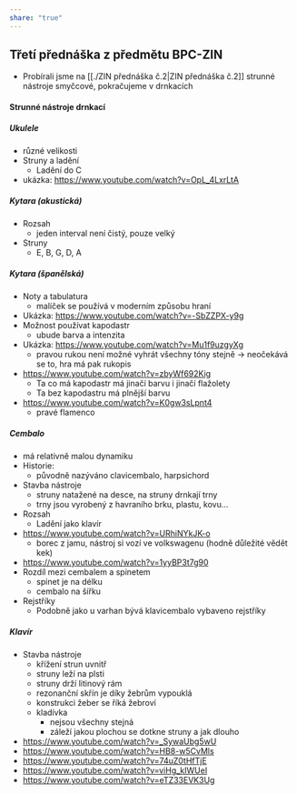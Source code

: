 ```yaml
---
share: "true"
---
```

## Třetí přednáška z předmětu BPC-ZIN
- Probírali jsme na [[./ZIN přednáška č.2|ZIN přednáška č.2]] strunné nástroje smyčcové, pokračujeme v drnkacích
#### Strunné nástroje drnkací
##### Ukulele
- různé velikosti
- Struny a ladění
	- Ladění do C
- ukázka: https://www.youtube.com/watch?v=OpL_4LxrLtA
##### Kytara (akustická)
- Rozsah
	- jeden interval není čistý, pouze velký
- Struny
	- E, B, G, D, A
##### Kytara (španělská)
- Noty a tabulatura
	- malíček se používá v moderním způsobu hraní
- Ukázka: https://www.youtube.com/watch?v=-SbZZPX-y9g
- Možnost používat kapodastr
	- ubude barva a intenzita
- Ukázka: https://www.youtube.com/watch?v=Mu1f9uzgyXg
	- pravou rukou není možné vyhrát všechny tóny stejně -> neočekává se to, hra má pak rukopis
- https://www.youtube.com/watch?v=zbyWf692Kig
	- Ta co má kapodastr má jinačí barvu i jinačí flažolety
	- Ta bez kapodastru má plnější barvu
- https://www.youtube.com/watch?v=K0gw3sLpnt4
	- pravé flamenco
##### Cembalo
- má relativně malou dynamiku
- Historie:
	- původně nazýváno clavicembalo, harpsichord
- Stavba nástroje
	- struny natažené na desce, na struny drnkají trny
	- trny jsou vyrobený z havraního brku, plastu, kovu...
- Rozsah
	- Ladění jako klavír
- https://www.youtube.com/watch?v=URhiNYkJK-o
	- borec z jamu, nástroj si vozí ve volkswagenu (hodně důležité vědět kek)
- https://www.youtube.com/watch?v=1yyBP3t7g90
- Rozdíl mezi cembalem a spinetem
	- spinet je na délku
	- cembalo na šířku
- Rejstříky
	- Podobně jako u varhan bývá klavicembalo vybaveno rejstříky
##### Klavír
- Stavba nástroje
	- křížení strun uvnitř
	- struny leží na plsti
	- struny drží litinový rám
	- rezonanční skřín je díky žebrům vypouklá
	- konstrukci žeber se říká žebroví
	- kladívka
		- nejsou všechny stejná
		- záleží jakou plochou se dotkne struny a jak dlouho
- https://www.youtube.com/watch?v=_SywaUbg5wU
- https://www.youtube.com/watch?v=HB8-w5CvMls
- https://www.youtube.com/watch?v=74uZ0tHfTjE
- https://www.youtube.com/watch?v=viHg_kIWUeI
- https://www.youtube.com/watch?v=eTZ33EVK3Ug
